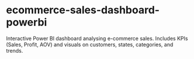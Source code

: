 # ecommerce-sales-dashboard-powerbi
Interactive Power BI dashboard analysing e-commerce sales. Includes KPIs (Sales, Profit, AOV) and visuals on customers, states, categories, and trends.
